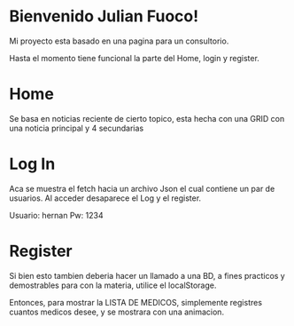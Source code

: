 # Bienvenido Julian Fuoco!

Mi proyecto esta basado en una pagina para un consultorio.

Hasta el momento tiene funcional la parte del Home, login y register.

# Home

Se basa en noticias reciente de cierto topico, esta hecha con una GRID con una noticia principal y 4 secundarias

# Log In

Aca se muestra el fetch hacia un archivo Json el cual contiene un par de usuarios.
Al acceder desaparece el Log y el register.

Usuario: hernan
Pw: 1234

# Register
Si bien esto tambien deberia hacer un llamado a una BD, a fines practicos y demostrables para con la materia, utilice el localStorage.

Entonces, para mostrar la LISTA DE MEDICOS, simplemente registres cuantos medicos desee, y se mostrara con una animacion. 


